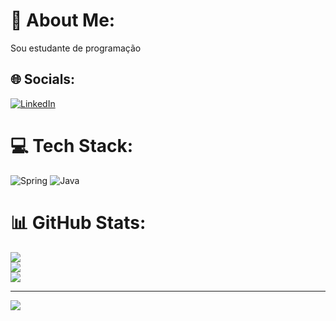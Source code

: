 # 💫 About Me:
Sou estudante de programação


## 🌐 Socials:
 [![LinkedIn](https://img.shields.io/badge/LinkedIn-%230077B5.svg?logo=linkedin&logoColor=white)](https://linkedin.com/in/linkedin.com/in/guilherme-alves-550025267) 

# 💻 Tech Stack:
![Spring](https://img.shields.io/badge/spring-%236DB33F.svg?style=flat&logo=spring&logoColor=white) ![Java](https://img.shields.io/badge/java-%23ED8B00.svg?style=flat&logo=java&logoColor=white)
# 📊 GitHub Stats:
![](https://github-readme-stats.vercel.app/api?username=Guilherme403&theme=radical&hide_border=false&include_all_commits=false&count_private=false)<br/>
![](https://github-readme-streak-stats.herokuapp.com/?user=Guilherme403&theme=radical&hide_border=false)<br/>
![](https://github-readme-stats.vercel.app/api/top-langs/?username=Guilherme403&theme=radical&hide_border=false&include_all_commits=false&count_private=false&layout=compact)

---
[![](https://visitcount.itsvg.in/api?id=Guilherme403&icon=0&color=0)](https://visitcount.itsvg.in)

<!-- Proudly created with GPRM ( https://gprm.itsvg.in ) -->
